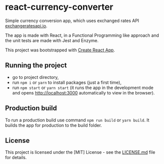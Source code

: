 # react-currency-converter
Simple currency conversion app, which uses exchanged rates API [exchangeratesapi.io](https://exchangeratesapi.io/).

The app is made with React, in a Functional Programming like approach and the unit tests are made with Jest and Enzyme.

This project was bootstrapped with [Create React App](https://github.com/facebook/create-react-app).


## Running the project

- go to project directory,
- run `npm i` or `yarn` to install packages (just a first time),
- run `npm start` or `yarn start` (it runs the app in the development mode and opens [http://localhost:3000](http://localhost:3000) automatically to view in the browser).


## Production build

To run a production build use command `npm run build` or `yarn build`. It builds the app for production to the build folder.


## License

This project is licensed under the [MIT] License - see the [LICENSE.md](LICENSE) file for details.